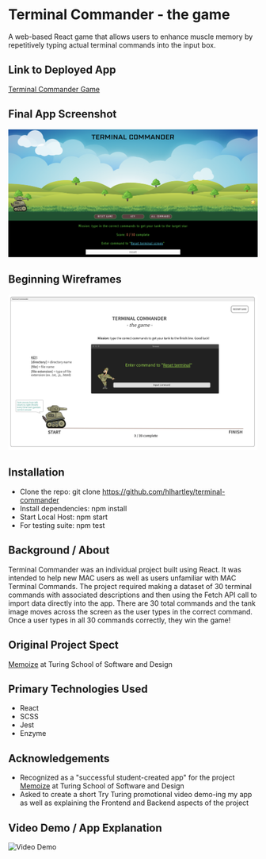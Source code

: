 # Terminal Commander - the game
A web-based React game that allows users to enhance muscle memory by repetitively typing actual terminal commands into the input box.

## Link to Deployed App
[Terminal Commander Game](https://terminal-commander.herokuapp.com/)

## Final App Screenshot
![Wireframe](terminal-commander-screenshot.png)

## Beginning Wireframes
![Wireframe](terminal-commander-wireframe.png)

## Installation
- Clone the repo: git clone https://github.com/hlhartley/terminal-commander
- Install dependencies: npm install
- Start Local Host: npm start
- For testing suite: npm test

## Background / About
Terminal Commander was an individual project built using React. It was intended to help new MAC users as well as users unfamiliar with MAC Terminal Commands. The project required making a dataset of 30 terminal commands with associated descriptions and then using the Fetch API call to import data directly into the app. There are 30 total commands and the tank image moves across the screen as the user types in the correct command. Once a user types in all 30 commands correctly, they win the game!

## Original Project Spect
[Memoize](http://frontend.turing.io/projects/memoize.html) at Turing School of Software and Design

## Primary Technologies Used
- React
- SCSS
- Jest
- Enzyme

## Acknowledgements
- Recognized as a "successful student-created app" for the project [Memoize](http://frontend.turing.io/projects/memoize.html) at Turing School of Software and Design
- Asked to create a short Try Turing promotional video demo-ing my app as well as explaining the Frontend and Backend aspects of the project

## Video Demo / App Explanation
![Video Demo](https://youtu.be/nrHgS-TPqRg)
